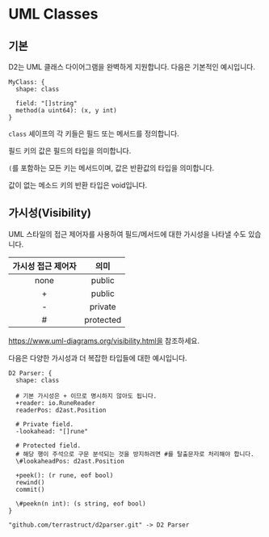 # UML Classes

## 기본

D2는 UML 클래스 다이어그램을 완벽하게 지원합니다.
다음은 기본적인 예시입니다.

```d2
MyClass: {
  shape: class

  field: "[]string"
  method(a uint64): (x, y int)
}
```

<div className="embedSVG" dangerouslySetInnerHTML={{__html: require('@site/static/img/generated/classes-1.svg2')}}></div>

`class` 셰이프의 각 키들은 필드 또는 메서드를 정의합니다.

필드 키의 값은 필드의 타입을 의미합니다.

`(`를 포함하는 모든 키는 메서드이며, 값은 반환값의 타입을 의미합니다.

값이 없는 메소드 키의 반환 타입은 void입니다.

## 가시성(Visibility)

UML 스타일의 접근 제어자를 사용하여 필드/메서드에 대한 가시성을 나타낼 수도 있습니다.

| 가시성 접근 제어자 |   의미    |
| :----------------: | :-------: |
|        none        |  public   |
|         +          |  public   |
|         -          |  private  |
|         #          | protected |

https://www.uml-diagrams.org/visibility.html을 참조하세요.

다음은 다양한 가시성과 더 복잡한 타입들에 대한 예시입니다.

```d2
D2 Parser: {
  shape: class

  # 기본 가시성은 + 이므로 명시하지 않아도 됩니다.
  +reader: io.RuneReader
  readerPos: d2ast.Position

  # Private field.
  -lookahead: "[]rune"

  # Protected field.
  # 해당 행이 주석으로 구문 분석되는 것을 방지하려면 #를 탈출문자로 처리해야 합니다.
  \#lookaheadPos: d2ast.Position

  +peek(): (r rune, eof bool)
  rewind()
  commit()

  \#peekn(n int): (s string, eof bool)
}

"github.com/terrastruct/d2parser.git" -> D2 Parser
```

<div className="embedSVG" dangerouslySetInnerHTML={{__html: require('@site/static/img/generated/classes-2.svg2')}}></div>
